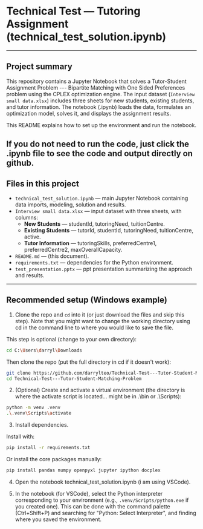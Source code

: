 # Technical Test — Tutoring Assignment (technical_test_solution.ipynb)
---

## Project summary
This repository contains a Jupyter Notebook that solves a Tutor-Student Assignment Problem --- Bipartite Matching with One Sided Preferences problem using the CPLEX optimization engine. The input dataset (`Interview small data.xlsx`) includes three sheets for new students, existing students, and tutor information. The notebook (.ipynb) loads the data, formulates an optimization model, solves it, and displays the assignment results.

This README explains how to set up the environment and run the notebook.

If you do not need to run the code, just click the .ipynb file to see the code and output directly on github.
---

## Files in this project

- `technical_test_solution.ipynb` — main Jupyter Notebook containing data imports, modeling, solution and results.
- `Interview small data.xlsx` — input dataset with three sheets, with columns:
  - **New Students** — studentId, tutoringNeed, tuitionCentre.
  - **Existing Students** — tutorId, studentId, tutoringNeed, tuitionCentre, active.
  - **Tutor Information** — tutoringSkills, preferredCentre1, preferredCentre2, maxOverallCapacity.
- `README.md` — (this document).
- `requirements.txt` — dependencies for the Python environment.
- `test_presentation.pptx` — ppt presentation summarizing the approach and results.
---

## Recommended setup (Windows example)

1. Clone the repo and `cd` into it (or just download the files and skip this step). Note that you might want to change the working directory using cd in the command line to where you would like to save the file.

This step is optional (change to your own directory):
```bash
cd C:\Users\darryl\Downloads
```
Then clone the repo (put the full directory in cd if it doesn't work):
```bash
git clone https://github.com/darrylteo/Technical-Test---Tutor-Student-Matching-Problem
cd Technical-Test---Tutor-Student-Matching-Problem
```

2. (Optional) Create and activate a virtual environment (the directory is where the activate script is located... might be in .\bin or .\Scripts):

```bash
python -m venv .venv
.\.venv\Scripts\activate
```


3. Install dependencies.

Install with:

```bash
pip install -r requirements.txt
```

Or install the core packages manually:

```bash
pip install pandas numpy openpyxl jupyter ipython docplex
```
4. Open the notebook technical_test_solution.ipynb (i am using VSCode).

5. In the notebook (for VSCode), select the Python interpreter corresponding to your environment (e.g., `.venv/Scripts/python.exe` if you created one). This can be done with the command palette (Ctrl+Shift+P) and searching for "Python: Select Interpreter", and finding where you saved the environment.